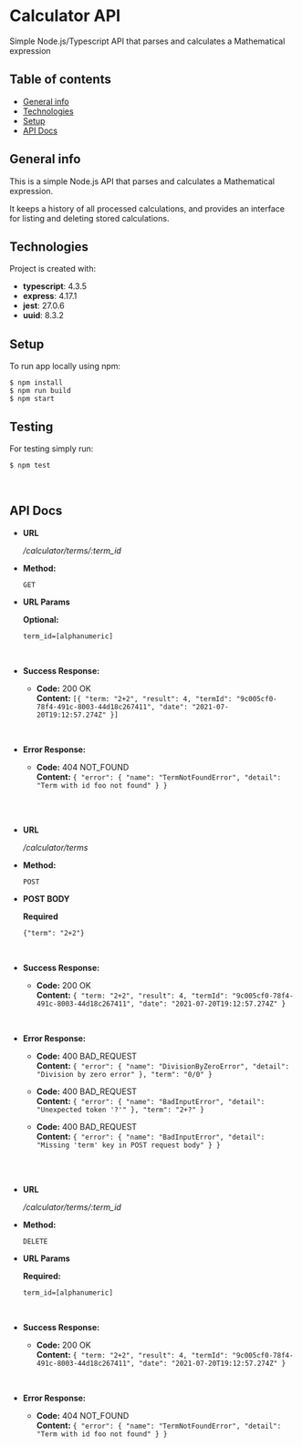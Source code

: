 # Calculator API
Simple Node.js/Typescript API that parses and calculates a Mathematical expression


## Table of contents
* [General info](#general-info)
* [Technologies](#technologies)
* [Setup](#setup)
* [API Docs](#api-docs)

## General info
This is a simple Node.js API that parses and calculates a Mathematical expression.  

It keeps a history of all processed calculations, and provides an interface for
listing and deleting stored calculations.

    	
## Technologies
Project is created with:
* **typescript**: 4.3.5
* **express**: 4.17.1
* **jest**: 27.0.6
* **uuid**: 8.3.2
	
## Setup
To run app locally using npm:

```
$ npm install
$ npm run build
$ npm start
```

## Testing    
For testing simply run:

```
$ npm test
``` 

<br />

## API Docs
  
* **URL**

    */calculator/terms/:term_id*

* **Method:**
  
  `GET`    

*  **URL Params**

   **Optional:**
 
   `term_id=[alphanumeric]`

<br />

* **Success Response:**

  * **Code:** 200 OK<br />
    **Content:** `[{
                    "term: "2+2",
                    "result": 4,
                    "termId": "9c005cf0-78f4-491c-8003-44d18c267411",
                    "date": "2021-07-20T19:12:57.274Z"
                   }]`  

<br />

* **Error Response:**

  * **Code:** 404 NOT_FOUND <br />
    **Content:** `{
                    "error": {
                        "name": "TermNotFoundError",
                        "detail": "Term with id foo not found"
                    }
                   }`

<br />
<br />

* **URL**

    */calculator/terms*

* **Method:**
  
  `POST`    

*  **POST BODY**

   **Required**
 
   `{"term": "2+2"}`

 <br /> 
  
* **Success Response:**

  * **Code:** 200 OK<br />
    **Content:** `{
                    "term: "2+2",
                    "result": 4,
                    "termId": "9c005cf0-78f4-491c-8003-44d18c267411",
                    "date": "2021-07-20T19:12:57.274Z"
                   }`  
 
 <br />

* **Error Response:**

  * **Code:** 400 BAD_REQUEST <br />
    **Content:** `{
                    "error": {
                        "name": "DivisionByZeroError",
                        "detail": "Division by zero error"
                    },
                    "term": "0/0"
                    }`

  * **Code:** 400 BAD_REQUEST <br />
    **Content:** `{
                    "error": {
                        "name": "BadInputError",
                        "detail": "Unexpected token '?'"
                    },
                    "term": "2+?"
                }`
  * **Code:** 400 BAD_REQUEST <br />
    **Content:** `{
                    "error": {
                        "name": "BadInputError",
                        "detail": "Missing 'term' key in POST request body"
                    }
                  }`

<br />
<br />

* **URL**

    */calculator/terms/:term_id*

* **Method:**
  
  `DELETE`

*  **URL Params**

   **Required:**
 
   `term_id=[alphanumeric]`

<br />

* **Success Response:**

  * **Code:** 200 OK<br />
    **Content:** `{
                    "term: "2+2",
                    "result": 4,
                    "termId": "9c005cf0-78f4-491c-8003-44d18c267411",
                    "date": "2021-07-20T19:12:57.274Z"
                   }`  
 
<br />

* **Error Response:**

  * **Code:** 404 NOT_FOUND <br />
    **Content:** `{
                    "error": {
                        "name": "TermNotFoundError",
                        "detail": "Term with id foo not found"
                    }
                  }`
